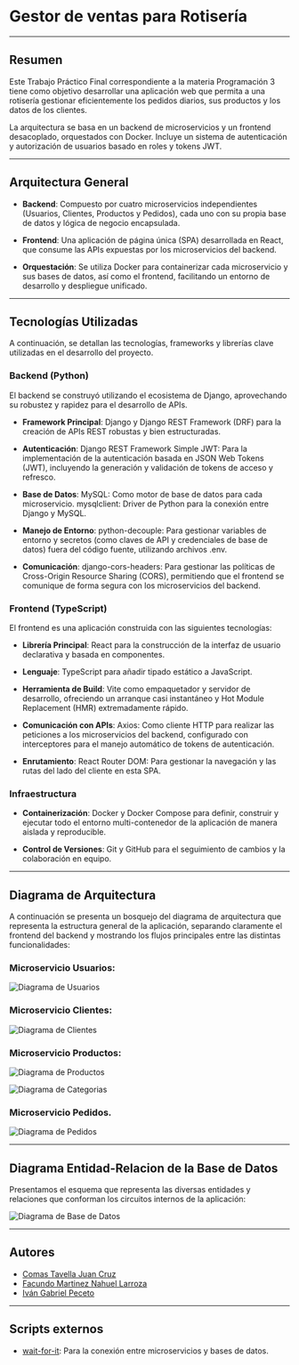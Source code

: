 # Gestor de ventas para Rotisería
---
## Resumen

Este Trabajo Práctico Final correspondiente a la materia Programación 3 tiene como objetivo desarrollar una aplicación web que permita a una rotisería gestionar eficientemente los pedidos diarios, sus productos y los datos de los clientes.

La arquitectura se basa en un backend de microservicios y un frontend desacoplado, orquestados con Docker. Incluye un sistema de autenticación y autorización de usuarios basado en roles y tokens JWT.

---

## Arquitectura General

- **Backend**: Compuesto por cuatro microservicios independientes (Usuarios, Clientes, Productos y Pedidos), cada uno con su propia base de datos y lógica de negocio encapsulada.

- **Frontend**: Una aplicación de página única (SPA) desarrollada en React, que consume las APIs expuestas por los microservicios del backend.

- **Orquestación**: Se utiliza Docker para containerizar cada microservicio y sus bases de datos, así como el frontend, facilitando un entorno de desarrollo y despliegue unificado.
---

## Tecnologías Utilizadas

A continuación, se detallan las tecnologías, frameworks y librerías clave utilizadas en el desarrollo del proyecto.

### Backend (Python)

El backend se construyó utilizando el ecosistema de Django, aprovechando su robustez y rapidez para el desarrollo de APIs.

- **Framework Principal**: Django y Django REST Framework (DRF) para la creación de APIs REST robustas y bien estructuradas.

- **Autenticación**:
    Django REST Framework Simple JWT: Para la implementación de la autenticación basada en JSON Web Tokens (JWT), incluyendo la generación y validación de tokens de acceso y refresco.

- **Base de Datos**:
    MySQL: Como motor de base de datos para cada microservicio.
    mysqlclient: Driver de Python para la conexión entre Django y MySQL.

- **Manejo de Entorno**:
    python-decouple: Para gestionar variables de entorno y secretos (como claves de API y credenciales de base de datos) fuera del código fuente, utilizando archivos .env.

- **Comunicación**:
    django-cors-headers: Para gestionar las políticas de Cross-Origin Resource Sharing (CORS), permitiendo que el frontend se comunique de forma segura con los microservicios del backend.

### Frontend (TypeScript)

El frontend es una aplicación construida con las siguientes tecnologías:

- **Librería Principal**: React para la construcción de la interfaz de usuario declarativa y basada en componentes.

- **Lenguaje**: TypeScript para añadir tipado estático a JavaScript.

- **Herramienta de Build**: Vite como empaquetador y servidor de desarrollo, ofreciendo un arranque casi instantáneo y Hot Module Replacement (HMR) extremadamente rápido.

- **Comunicación con APIs**:
    Axios: Como cliente HTTP para realizar las peticiones a los microservicios del backend, configurado con interceptores para el manejo automático de tokens de autenticación.

- **Enrutamiento**:
    React Router DOM: Para gestionar la navegación y las rutas del lado del cliente en esta SPA.

### Infraestructura

- **Containerización**: Docker y Docker Compose para definir, construir y ejecutar todo el entorno multi-contenedor de la aplicación de manera aislada y reproducible.

- **Control de Versiones**: Git y GitHub para el seguimiento de cambios y la colaboración en equipo.

---

## Diagrama de Arquitectura

A continuación se presenta un bosquejo del diagrama de arquitectura que representa la estructura general de la aplicación, separando claramente el frontend del backend y mostrando los flujos principales entre las distintas funcionalidades:

### Microservicio Usuarios:

![Diagrama de Usuarios](graficos/usuariosnew.jpg)

### Microservicio Clientes:

![Diagrama de Clientes](graficos/clientes.jpg)

### Microservicio Productos:

![Diagrama de Productos](graficos/productos.jpg)

![Diagrama de Categorias](graficos/categorias.jpg)

### Microservicio Pedidos.

![Diagrama de Pedidos](graficos/pedidosnew.jpg)




---

## Diagrama Entidad-Relacion de la Base de Datos

Presentamos el esquema que representa las diversas entidades y relaciones que conforman los circuitos internos de la aplicación:

![Diagrama de Base de Datos](graficos/grafico2modif.jpg)


---

## Autores

- [Comas Tavella Juan Cruz](https://github.com/juancruzct12)
- [Facundo Martinez Nahuel Larroza](https://github.com/facu24fm)
- [Iván Gabriel Peceto](https://github.com/ivanPeceto)

---

## Scripts externos

- [wait-for-it](https://github.com/vishnubob/wait-for-it): Para la conexión entre microservicios y bases de datos.

